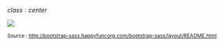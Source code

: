$class: center$

![](images/lg_grid.jpg)

<small>Source : http://bootstrap-sass.happyfuncorp.com/bootstrap-sass/layout/README.html</small>
